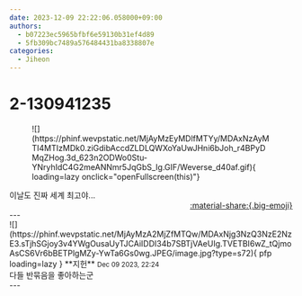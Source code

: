 ```yaml
---
date: 2023-12-09 22:22:06.058000+09:00
authors:
  - b07223ec5965bfbf6e59130b31ef4d89
  - 5fb309bc7489a576484431ba8338807e
categories:
  - Jiheon
---
```


# 2-130941235

<div class="post-container" markdown="1">
<div class="content-container md-sidebar__scrollwrap" markdown="1">


<figure markdown="1">
![](https://phinf.wevpstatic.net/MjAyMzEyMDlfMTYy/MDAxNzAyMTI4MTIzMDk0.ziGdibAccdZLDLQWXoYaUwJHni6bJoh_r4BPyDMqZHog.3d_623n2ODWo0Stu-YNryhIdC4G2meANNmr5JqGbS_Ig.GIF/Weverse_d40af.gif){ loading=lazy onclick="openFullscreen(this)"}
</figure>
이날도 진짜 세계 최고야...

</div>
</div>

<div style="text-align: right;" markdown="1">
<a href="https://weverse.io/fromis9/fanpost/2-130941235" style="text-align: right;">:material-share:{.big-emoji}</a>
</div>
---

<div class="comments-container md-sidebar__scrollwrap" markdown="1">
<div class="comment" markdown="1">
<div class='id-container' markdown="1">
![](https://phinf.wevpstatic.net/MjAyMzA2MjZfMTQw/MDAxNjg3NzQ3NzE2NzE3.sTjhSGjoy3v4YWgOusaUyTJCAiIDDI34b7SBTjVAeUIg.TVETBI6wZ_tQjmoAsCS6Vr6bBETPlgMZy-YwTa6Gs0wg.JPEG/image.jpg?type=s72){ pfp loading=lazy }
**<span class="artist">지헌</span>** <small>Dec 09 2023, 22:24</small><br>
</div>
<div class='comment-body' markdown="1">
다들 반묶음을 좋아하는군
</div>
</div>
</div>
---
